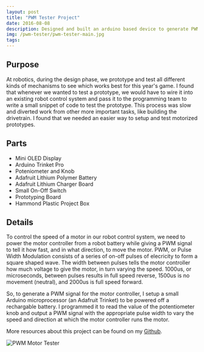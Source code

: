 ```yaml
---
layout: post
title: "PWM Tester Project"
date: 2016-08-08
description: Designed and built an arduino based device to generate PWM signals for use in testing motorized mechanisms for use in robotics.
img: /pwm-tester/pwm-tester-main.jpg
tags:
---
```


## Purpose
At robotics, during the design phase, we prototype and test all different kinds of mechanisms to see which works best for this year's game. I found that whenever we wanted to test a prototype, we would have to wire it into an existing robot control system and pass it to the programming team to write a small snippet of code to test the prototype. This process was slow and diverted work from other more important tasks, like building the drivetrain. I found that we needed an easier way to setup and test motorized prototypes.

## Parts
* Mini OLED Display
* Arduino Trinket Pro
* Poteniometer and Knob
* Adafruit Lithium Polymer Battery
* Adafruit Lithium Charger Board
* Small On-Off Switch
* Prototyping Board
* Hammond Plastic Project Box

## Details
To control the speed of a motor in our robot control system, we need to power the motor controller from a robot battery while giving a PWM signal to tell it how fast, and in what direction, to move the motor. PWM, or Pulse Width Modulation consists of a series of on-off pulses of elecricity to form a square shaped wave. The width between pulses tells the motor controller how much voltage to give the motor, in turn varying the speed. 1000us, or microseconds, between pulses results in full speed reverse, 1500us is no movement (neutral), and 2000us is full speed forward. 

So, to generate a PWM signal for the motor controller, I setup a small Arduino microprocessor (an Adafruit Trinket) to be powered off a rechargable battery. I programmed it to read the value of the potentiometer knob and output a PWM signal with the appropriate pulse width to vary the speed and direction at which the motor controller runs the motor.

More resources about this project can be found on my [Github](https://github.com/wbenb/PWMgen).

![PWM Motor Tester](http://wbenb.github.io/assets/img/pwm-tester/pwm_tester.jpg)


